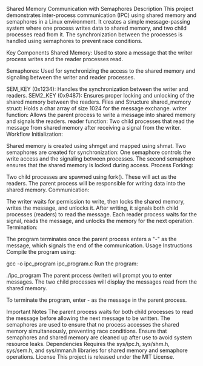 Shared Memory Communication with Semaphores
Description
This project demonstrates inter-process communication (IPC) using shared memory and semaphores in a Linux environment. It creates a simple message-passing system where one process writes data to shared memory, and two child processes read from it. The synchronization between the processes is handled using semaphores to prevent race conditions.

Key Components
Shared Memory: Used to store a message that the writer process writes and the reader processes read.

Semaphores: Used for synchronizing the access to the shared memory and signaling between the writer and reader processes.

SEM_KEY (0x1234): Handles the synchronization between the writer and readers.
SEM2_KEY (0x9487): Ensures proper locking and unlocking of the shared memory between the readers.
Files and Structure
shared_memory struct: Holds a char array of size 1024 for the message exchange.
writer function: Allows the parent process to write a message into shared memory and signals the readers.
reader function: Two child processes that read the message from shared memory after receiving a signal from the writer.
Workflow
Initialization:

Shared memory is created using shmget and mapped using shmat.
Two semaphores are created for synchronization:
One semaphore controls the write access and the signaling between processes.
The second semaphore ensures that the shared memory is locked during access.
Process Forking:

Two child processes are spawned using fork(). These will act as the readers.
The parent process will be responsible for writing data into the shared memory.
Communication:

The writer waits for permission to write, then locks the shared memory, writes the message, and unlocks it.
After writing, it signals both child processes (readers) to read the message.
Each reader process waits for the signal, reads the message, and unlocks the memory for the next operation.
Termination:

The program terminates once the parent process enters a "-" as the message, which signals the end of the communication.
Usage Instructions
Compile the program using:

gcc -o ipc_program ipc_program.c
Run the program:


./ipc_program
The parent process (writer) will prompt you to enter messages. The two child processes will display the messages read from the shared memory.

To terminate the program, enter - as the message in the parent process.

Important Notes
The parent process waits for both child processes to read the message before allowing the next message to be written.
The semaphores are used to ensure that no process accesses the shared memory simultaneously, preventing race conditions.
Ensure that semaphores and shared memory are cleaned up after use to avoid system resource leaks.
Dependencies
Requires the sys/ipc.h, sys/shm.h, sys/sem.h, and sys/mman.h libraries for shared memory and semaphore operations.
License
This project is released under the MIT License.
